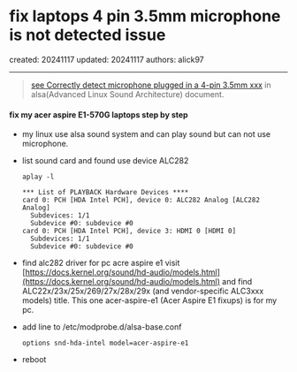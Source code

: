 # fix laptops 4 pin 3.5mm microphone is not detected issue

created: 20241117 updated: 20241117 authors: alick97
   
---

> [see Correctly detect microphone plugged in a 4-pin 3.5mm xxx](https://wiki.archlinux.org/title/Advanced_Linux_Sound_Architecture#Correctly_detect_microphone_plugged_in_a_4-pin_3.5mm_(TRRS)_jack) in alsa(Advanced Linux Sound Architecture) document.

#### fix my acer aspire E1-570G laptops step by step
- my linux use alsa sound system and can play sound but can not use microphone.
- list sound card and found use device ALC282

  ```
  aplay -l
  ```
  
  ```
  *** List of PLAYBACK Hardware Devices ****
  card 0: PCH [HDA Intel PCH], device 0: ALC282 Analog [ALC282 Analog]
    Subdevices: 1/1
    Subdevice #0: subdevice #0
  card 0: PCH [HDA Intel PCH], device 3: HDMI 0 [HDMI 0]
    Subdevices: 1/1
    Subdevice #0: subdevice #0
  ```
- find alc282 driver for pc acre aspire e1
  visit [https://docs.kernel.org/sound/hd-audio/models.html](https://docs.kernel.org/sound/hd-audio/models.html) and find ALC22x/23x/25x/269/27x/28x/29x (and vendor-specific ALC3xxx models) title. This one acer-aspire-e1 (Acer Aspire E1 fixups) is for my pc.
- add line to /etc/modprobe.d/alsa-base.conf

  ```
  options snd-hda-intel model=acer-aspire-e1
  ```
- reboot


